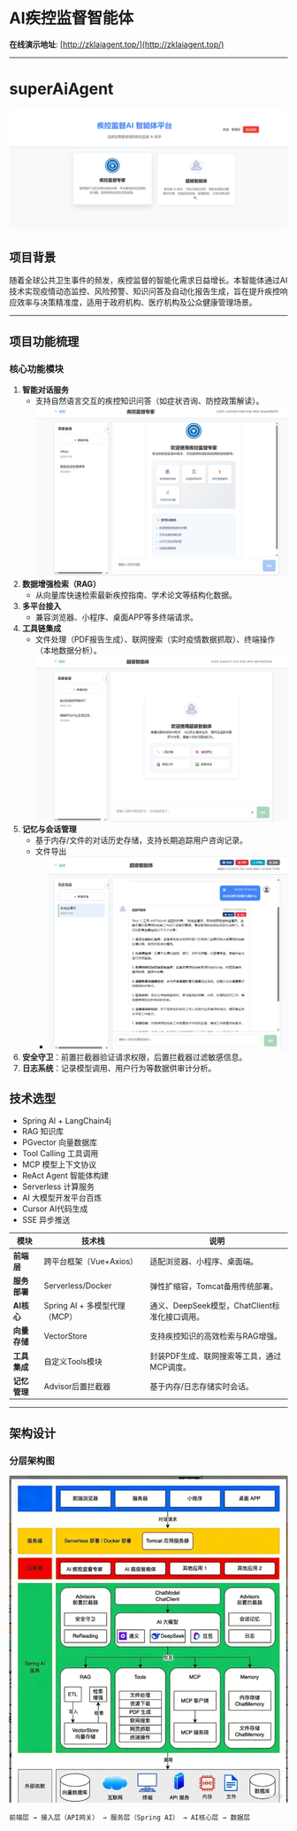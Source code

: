 

# AI疾控监督智能体
**在线演示地址**: [http://zklaiagent.top/](http://zklaiagent.top/)

---
# superAiAgent
![img.png](img.png)
## 项目背景
随着全球公共卫生事件的频发，疾控监督的智能化需求日益增长。本智能体通过AI技术实现疫情动态监控、风险预警、知识问答及自动化报告生成，旨在提升疾控响应效率与决策精准度，适用于政府机构、医疗机构及公众健康管理场景。

---

## 项目功能梳理
### 核心功能模块
1. **智能对话服务**
    - 支持自然语言交互的疾控知识问答（如症状咨询、防控政策解读）。
   ![img_1.png](img_1.png)
2. **数据增强检索（RAG）**
    - 从向量库快速检索最新疾控指南、学术论文等结构化数据。
3. **多平台接入**
    - 兼容浏览器、小程序、桌面APP等多终端请求。
4. **工具链集成**
    - 文件处理（PDF报告生成）、联网搜索（实时疫情数据抓取）、终端操作（本地数据分析）。
   ![img_3.png](img_3.png)
5. **记忆与会话管理**
    - 基于内存/文件的对话历史存储，支持长期追踪用户咨询记录。
    - 文件导出
      - ![img_2.png](img_2.png)
6. **安全守卫**：前置拦截器验证请求权限，后置拦截器过滤敏感信息。
7. **日志系统**：记录模型调用、用户行为等数据供审计分析。



## 技术选型
- Spring Al + LangChain4j
- RAG 知识库
- PGvector 向量数据库
- Tool Calling 工具调用
- MCP 模型上下文协议
- ReAct Agent 智能体构建
- Serverless 计算服务
- AI 大模型开发平台百炼
- Cursor AI代码生成
- SSE 异步推送

| 模块            | 技术栈                    | 说明                               |
|-----------------|------------------------|----------------------------------|
| **前端层**      | 跨平台框架（Vue+Axios）       | 适配浏览器、小程序、桌面端。                   |
| **服务部署**    | Serverless/Docker      | 弹性扩缩容，Tomcat备用传统部署。              |
| **AI核心**      | Spring AI + 多模型代理（MCP） | 通义、DeepSeek模型，ChatClient标准化接口调用。 |
| **向量存储**    | VectorStore            | 支持疾控知识的高效检索与RAG增强。               |
| **工具集成**    | 自定义Tools模块             | 封装PDF生成、联网搜索等工具，通过MCP调度。         |
| **记忆管理**    | Advisor后置拦截器           | 基于内存/日志存储实时会话。                   |

---

## 架构设计
### 分层架构图
![AI智能体](AI智能体.jpg)
```plaintext
前端层 → 接入层（API网关） → 服务层（Spring AI） → AI核心层 → 数据层
